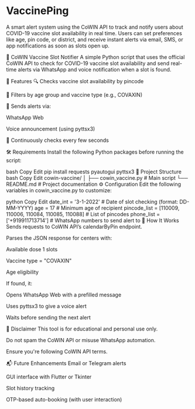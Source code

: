 # VaccinePing
A smart alert system using the CoWIN API to track and notify users about COVID-19 vaccine slot availability in real time. Users can set preferences like age, pin code, or district, and receive instant alerts via email, SMS, or app notifications as soon as slots open up.


💉 CoWIN Vaccine Slot Notifier
A simple Python script that uses the official CoWIN API to check for COVID-19 vaccine slot availability and send real-time alerts via WhatsApp and voice notification when a slot is found.

🚀 Features
🔍 Checks vaccine slot availability by pincode

📅 Filters by age group and vaccine type (e.g., COVAXIN)

📢 Sends alerts via:

WhatsApp Web

Voice announcement (using pyttsx3)

🔁 Continuously checks every few seconds

🛠 Requirements
Install the following Python packages before running the script:

bash
Copy
Edit
pip install requests pyautogui pyttsx3
📂 Project Structure
bash
Copy
Edit
cowin-vaccine/
│
├── cowin_vaccine.py       # Main script
└── README.md              # Project documentation
⚙️ Configuration
Edit the following variables in cowin_vaccine.py to customize:

python
Copy
Edit
date_int = '3-1-2022'  # Date of slot checking (format: DD-MM-YYYY)
age = 17               # Minimum age of recipient
pincode_list = [110009, 110006, 110084, 110085, 110088]  # List of pincodes
phone_list = ['+919911713714']  # WhatsApp numbers to send alert to
🧠 How It Works
Sends requests to CoWIN API’s calendarByPin endpoint.

Parses the JSON response for centers with:

Available dose 1 slots

Vaccine type = "COVAXIN"

Age eligibility

If found, it:

Opens WhatsApp Web with a prefilled message

Uses pyttsx3 to give a voice alert

Waits before sending the next alert

🛑 Disclaimer
This tool is for educational and personal use only.

Do not spam the CoWIN API or misuse WhatsApp automation.

Ensure you're following CoWIN API terms.

📬 Future Enhancements
Email or Telegram alerts

GUI interface with Flutter or Tkinter

Slot history tracking

OTP-based auto-booking (with user interaction)
